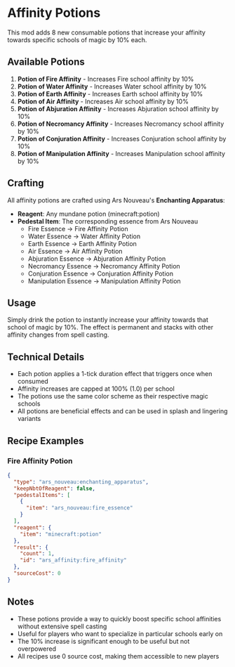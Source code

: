 # Affinity Potions

This mod adds 8 new consumable potions that increase your affinity towards specific schools of magic by 10% each.

## Available Potions

1. **Potion of Fire Affinity** - Increases Fire school affinity by 10%
2. **Potion of Water Affinity** - Increases Water school affinity by 10%
3. **Potion of Earth Affinity** - Increases Earth school affinity by 10%
4. **Potion of Air Affinity** - Increases Air school affinity by 10%
5. **Potion of Abjuration Affinity** - Increases Abjuration school affinity by 10%
6. **Potion of Necromancy Affinity** - Increases Necromancy school affinity by 10%
7. **Potion of Conjuration Affinity** - Increases Conjuration school affinity by 10%
8. **Potion of Manipulation Affinity** - Increases Manipulation school affinity by 10%

## Crafting

All affinity potions are crafted using Ars Nouveau's **Enchanting Apparatus**:

- **Reagent**: Any mundane potion (minecraft:potion)
- **Pedestal Item**: The corresponding essence from Ars Nouveau
  - Fire Essence → Fire Affinity Potion
  - Water Essence → Water Affinity Potion
  - Earth Essence → Earth Affinity Potion
  - Air Essence → Air Affinity Potion
  - Abjuration Essence → Abjuration Affinity Potion
  - Necromancy Essence → Necromancy Affinity Potion
  - Conjuration Essence → Conjuration Affinity Potion
  - Manipulation Essence → Manipulation Affinity Potion

## Usage

Simply drink the potion to instantly increase your affinity towards that school of magic by 10%. The effect is permanent and stacks with other affinity changes from spell casting.

## Technical Details

- Each potion applies a 1-tick duration effect that triggers once when consumed
- Affinity increases are capped at 100% (1.0) per school
- The potions use the same color scheme as their respective magic schools
- All potions are beneficial effects and can be used in splash and lingering variants

## Recipe Examples

### Fire Affinity Potion
```json
{
  "type": "ars_nouveau:enchanting_apparatus",
  "keepNbtOfReagent": false,
  "pedestalItems": [
    {
      "item": "ars_nouveau:fire_essence"
    }
  ],
  "reagent": {
    "item": "minecraft:potion"
  },
  "result": {
    "count": 1,
    "id": "ars_affinity:fire_affinity"
  },
  "sourceCost": 0
}
```

## Notes

- These potions provide a way to quickly boost specific school affinities without extensive spell casting
- Useful for players who want to specialize in particular schools early on
- The 10% increase is significant enough to be useful but not overpowered
- All recipes use 0 source cost, making them accessible to new players
